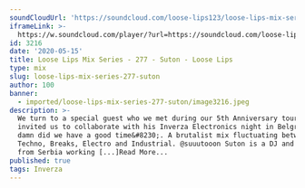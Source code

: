```yaml
---
soundCloudUrl: 'https://soundcloud.com/loose-lips123/loose-lips-mix-series-277-suton'
iframeLink: >-
  https://w.soundcloud.com/player/?url=https://soundcloud.com/loose-lips123/loose-lips-mix-series-277-suton&color=00aabb&auto_play=false&hide_related=false&show_comments=true&show_user=true&show_reposts=false
id: 3216
date: '2020-05-15'
title: Loose Lips Mix Series - 277 - Suton - Loose Lips
type: mix
slug: loose-lips-mix-series-277-suton
author: 100
banner:
  - imported/loose-lips-mix-series-277-suton/image3216.jpeg
description: >-
  We turn to a special guest who we met during our 5th Anniversary tour, when he
  invited us to collaborate with his Inverza Electronics night in Belgrade! And
  damn did we have a good time&#8230;. A brutalist mix fluctuating between
  Techno, Breaks, Electro and Industrial. @suuutooon Suton is a DJ and producer
  from Serbia working [...]Read More...
published: true
tags: Inverza
---
```

